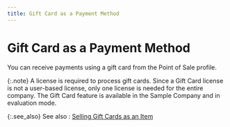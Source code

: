 ```yaml
---
title: Gift Card as a Payment Method
---
```


# Gift Card as a Payment Method


You can receive payments using a gift card from the Point  of Sale profile.


{:.note}
A license is required to process gift cards.  Since a Gift Card license is not a user-based license, only one license  is needed for the entire company. The Gift Card feature is available in  the Sample Company and in evaluation mode.


{:.see_also}
See also
: [Selling  Gift Cards as an Item]({{site.pos_baseurl}}/pos-trans/create-pos-doc/pos-receipts/gift-card-processing-pos-profile/selling_gift_cards_as_an_item.html)
